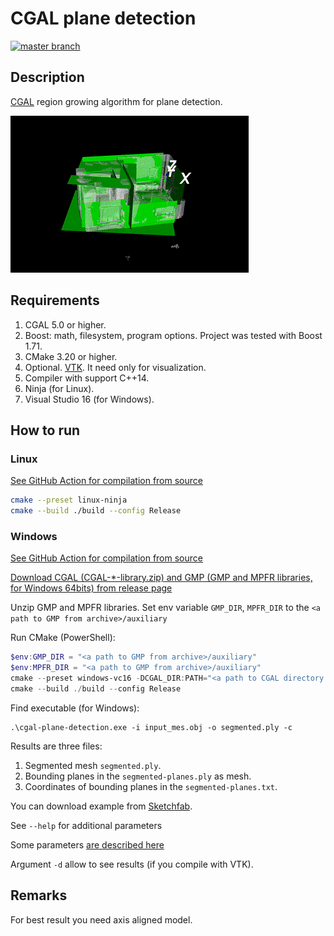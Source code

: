 # CGAL plane detection

[![master branch](https://github.com/phygitalism/cgal-plane-detector/actions/workflows/build.yaml/badge.svg)](https://github.com/phygitalism/cgal-plane-detector/actions/workflows/build.yaml)

## Description

[CGAL](https://www.cgal.org/) region growing algorithm for plane detection.

![example](img/example.gif)

## Requirements

1. CGAL 5.0 or higher.
2. Boost: math, filesystem, program options. Project was tested with Boost 1.71.
3. CMake 3.20 or higher.
4. Optional. [VTK](https://vtk.org/). It need only for visualization.
5. Compiler with support C++14.
6. Ninja (for Linux).
7. Visual Studio 16 (for Windows).

## How to run

### Linux

[See GitHub Action for compilation from source](/.github/workflows/build.yaml)

```bash
cmake --preset linux-ninja
cmake --build ./build --config Release
```

### Windows

[See GitHub Action for compilation from source](/.github/workflows/build.yaml)

[Download CGAL (CGAL-*-library.zip) and GMP (GMP and MPFR libraries, for Windows 64bits) from release page](https://github.com/CGAL/cgal/releases)

Unzip GMP and MPFR libraries. Set env variable `GMP_DIR`, `MPFR_DIR` to the `<a path to GMP from archive>/auxiliary`

Run CMake (PowerShell):

```powershell
$env:GMP_DIR = "<a path to GMP from archive>/auxiliary"
$env:MPFR_DIR = "<a path to GMP from archive>/auxiliary"
cmake --preset windows-vc16 -DCGAL_DIR:PATH="<a path to CGAL directory from archive/lib/cmake/CGAL"
cmake --build ./build --config Release
```

Find executable (for Windows):
```
.\cgal-plane-detection.exe -i input_mes.obj -o segmented.ply -c
```

Results are three files:

1. Segmented mesh `segmented.ply`.
2. Bounding planes in the `segmented-planes.ply` as mesh.
3. Coordinates of bounding planes in the `segmented-planes.txt`.

You can download example from [Sketchfab](https://skfb.ly/6tJLJ).

See `--help` for additional parameters

Some parameters [are described here](https://doc.cgal.org/latest/Shape_detection/classCGAL_1_1Shape__detection_1_1Point__set_1_1Least__squares__plane__fit__region.html#acae6e40ba29b98a433e125622ba5ec80) 

Argument `-d` allow to see results (if you compile with VTK).

## Remarks

For best result you need axis aligned model.
